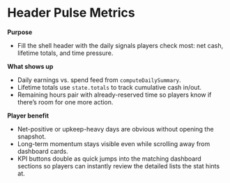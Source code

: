 # Header Pulse Metrics

**Purpose**
- Fill the shell header with the daily signals players check most: net cash, lifetime totals, and time pressure.

**What shows up**
- Daily earnings vs. spend feed from `computeDailySummary`.
- Lifetime totals use `state.totals` to track cumulative cash in/out.
- Remaining hours pair with already-reserved time so players know if there’s room for one more action.

**Player benefit**
- Net-positive or upkeep-heavy days are obvious without opening the snapshot.
- Long-term momentum stays visible even while scrolling away from dashboard cards.
- KPI buttons double as quick jumps into the matching dashboard sections so players can instantly review the detailed lists the stat hints at.
